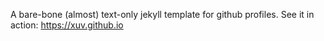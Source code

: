 A bare-bone (almost) text-only jekyll template for github profiles.
See it in action: https://xuv.github.io
